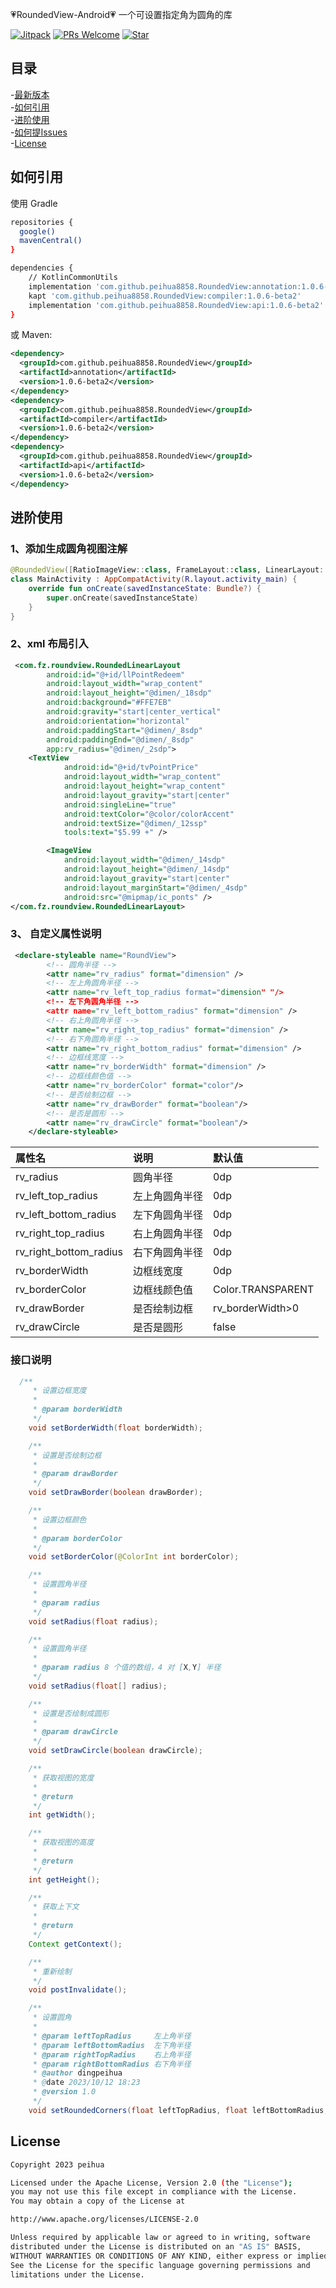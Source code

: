 :heartpulse:RoundedView-Android:heartpulse:
一个可设置指定角为圆角的库

[![Jitpack](https://jitpack.io/v/peihua8858/RoundedView.svg)](https://github.com/peihua8858)
[![PRs Welcome](https://img.shields.io/badge/PRs-Welcome-brightgreen.svg)](https://github.com/peihua8858)
[![Star](https://img.shields.io/github/stars/peihua8858/RoundedView.svg)](https://github.com/peihua8858/RoundedView)


## 目录
-[最新版本](https://github.com/peihua8858/RoundedView/releases/tag/1.0.6-beta2)<br>
-[如何引用](#如何引用)<br>
-[进阶使用](#进阶使用)<br>
-[如何提Issues](https://github.com/peihua8858/RoundedView/wiki/%E5%A6%82%E4%BD%95%E6%8F%90Issues%3F)<br>
-[License](#License)<br>


## 如何引用

使用 Gradle

```sh
repositories {
  google()
  mavenCentral()
}

dependencies {
    // KotlinCommonUtils
    implementation 'com.github.peihua8858.RoundedView:annotation:1.0.6-beta2'
    kapt 'com.github.peihua8858.RoundedView:compiler:1.0.6-beta2'
    implementation 'com.github.peihua8858.RoundedView:api:1.0.6-beta2'
}
```

或 Maven:

```xml
<dependency>
  <groupId>com.github.peihua8858.RoundedView</groupId>
  <artifactId>annotation</artifactId>
  <version>1.0.6-beta2</version>
</dependency>
<dependency>
  <groupId>com.github.peihua8858.RoundedView</groupId>
  <artifactId>compiler</artifactId>
  <version>1.0.6-beta2</version>
</dependency>
<dependency>
  <groupId>com.github.peihua8858.RoundedView</groupId>
  <artifactId>api</artifactId>
  <version>1.0.6-beta2</version>
</dependency>
```

## 进阶使用

### 1、添加生成圆角视图注解

```kotlin
@RoundedView([RatioImageView::class, FrameLayout::class, LinearLayout::class, TextView::class, ConstraintLayout::class])
class MainActivity : AppCompatActivity(R.layout.activity_main) {
    override fun onCreate(savedInstanceState: Bundle?) {
        super.onCreate(savedInstanceState)
    }
}
```

### 2、xml 布局引入
```xml
 <com.fz.roundview.RoundedLinearLayout
        android:id="@+id/llPointRedeem"
        android:layout_width="wrap_content"
        android:layout_height="@dimen/_18sdp"
        android:background="#FFE7EB"
        android:gravity="start|center_vertical"
        android:orientation="horizontal"
        android:paddingStart="@dimen/_8sdp"
        android:paddingEnd="@dimen/_8sdp"
        app:rv_radius="@dimen/_2sdp">
    <TextView
            android:id="@+id/tvPointPrice"
            android:layout_width="wrap_content"
            android:layout_height="wrap_content"
            android:layout_gravity="start|center"
            android:singleLine="true"
            android:textColor="@color/colorAccent"
            android:textSize="@dimen/_12ssp"
            tools:text="$5.99 +" />

        <ImageView
            android:layout_width="@dimen/_14sdp"
            android:layout_height="@dimen/_14sdp"
            android:layout_gravity="start|center"
            android:layout_marginStart="@dimen/_4sdp"
            android:src="@mipmap/ic_ponts" />
</com.fz.roundview.RoundedLinearLayout>
```
### 3、 自定义属性说明
```xml
 <declare-styleable name="RoundView">
        <!-- 圆角半径 -->
        <attr name="rv_radius" format="dimension" />
        <!-- 左上角圆角半径 -->
        <attr name="rv_left_top_radius format="dimension" "/>
        <!-- 左下角圆角半径 -->
        <attr name="rv_left_bottom_radius" format="dimension" />
        <!-- 右上角圆角半径 -->
        <attr name="rv_right_top_radius" format="dimension" />
        <!-- 右下角圆角半径 -->
        <attr name="rv_right_bottom_radius" format="dimension" />
        <!-- 边框线宽度 -->
        <attr name="rv_borderWidth" format="dimension" />
        <!-- 边框线颜色值 -->
        <attr name="rv_borderColor" format="color"/>
        <!-- 是否绘制边框 -->
        <attr name="rv_drawBorder" format="boolean"/>
        <!-- 是否是圆形 -->
        <attr name="rv_drawCircle" format="boolean"/>
    </declare-styleable>
```

属性名 | 说明 | 默认值
:----------- | :----------- | :-----------
rv_radius         | 圆角半径        | 0dp
rv_left_top_radius         | 左上角圆角半径        | 0dp
rv_left_bottom_radius         | 左下角圆角半径        | 0dp
rv_right_top_radius         | 右上角圆角半径        | 0dp
rv_right_bottom_radius         | 右下角圆角半径        | 0dp
rv_borderWidth         | 边框线宽度        | 0dp
rv_borderColor         | 边框线颜色值        | Color.TRANSPARENT
rv_drawBorder         | 是否绘制边框        | rv_borderWidth>0
rv_drawCircle         | 是否是圆形       | false

### 接口说明

```java
  /**
     * 设置边框宽度
     *
     * @param borderWidth
     */
    void setBorderWidth(float borderWidth);

    /**
     * 设置是否绘制边框
     *
     * @param drawBorder
     */
    void setDrawBorder(boolean drawBorder);

    /**
     * 设置边框颜色
     *
     * @param borderColor
     */
    void setBorderColor(@ColorInt int borderColor);

    /**
     * 设置圆角半径
     *
     * @param radius
     */
    void setRadius(float radius);

    /**
     * 设置圆角半径
     *
     * @param radius 8 个值的数组，4 对 [X,Y] 半径
     */
    void setRadius(float[] radius);

    /**
     * 设置是否绘制成圆形
     *
     * @param drawCircle
     */
    void setDrawCircle(boolean drawCircle);

    /**
     * 获取视图的宽度
     *
     * @return
     */
    int getWidth();

    /**
     * 获取视图的高度
     *
     * @return
     */
    int getHeight();

    /**
     * 获取上下文
     *
     * @return
     */
    Context getContext();

    /**
     * 重新绘制
     */
    void postInvalidate();

    /**
     * 设置圆角
     *
     * @param leftTopRadius     左上角半径
     * @param leftBottomRadius  左下角半径
     * @param rightTopRadius    右上角半径
     * @param rightBottomRadius 右下角半径
     * @author dingpeihua
     * @date 2023/10/12 18:23
     * @version 1.0
     */
    void setRoundedCorners(float leftTopRadius, float leftBottomRadius, float rightTopRadius, float rightBottomRadius);
```


## License

```sh
Copyright 2023 peihua

Licensed under the Apache License, Version 2.0 (the "License");
you may not use this file except in compliance with the License.
You may obtain a copy of the License at

http://www.apache.org/licenses/LICENSE-2.0

Unless required by applicable law or agreed to in writing, software
distributed under the License is distributed on an "AS IS" BASIS,
WITHOUT WARRANTIES OR CONDITIONS OF ANY KIND, either express or implied.
See the License for the specific language governing permissions and
limitations under the License.
```
